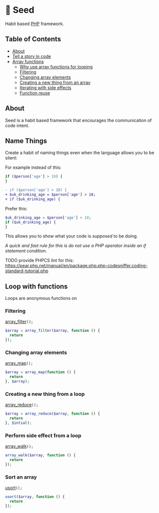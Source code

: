 # 🌱 Seed 
Habit based [PHP](http://php.net/) framework.

## Table of Contents
* [About](#about)
* [Tell a story in code](#name_things)
* [Array functions](#array_functions)
  * [Why use array functions for looping](#Why_use_array_functions_for_looping)
  * [Filtering](#array_filter)
  * [Changing array elements](#array_map)
  * [Creating a new thing from an array](#array_reduce)
  * [Iterating with side effects](#array_walk)
  * [Function reuse](#function_reuse)

## About

Seed is a habit based framework that encourages the communication of code intent.

## Name Things

Create a habit of naming things even when the language allows you to be silent:

For example instead of this:

```php
if ($person['age'] > 18) {
}
```

```diff
- if ($person['age'] > 18) {
+ $uk_drinking_age = $person['age'] > 18;
+ if ($uk_drinking_age) {
```

Prefer this:
```php
$uk_drinking_age = $person['age'] > 18;
if ($uk_drinking_age) {
}
 ```
 
This allows you to show what your code is _supposed_ to be doing.

*A quick and fast rule for this is do not use a PHP operator inside an if statement condition.*

TODO provide PHPCS lint for this: https://pear.php.net/manual/en/package.php.php-codesniffer.coding-standard-tutorial.php
## Loop with functions
Loops are anonymous functions on 
### Filtering
[array_filter](http://php.net/manual/en/function.array-filter.php)`();`

```php
$array = array_filter($array, function () {
  return 
});
```

### Changing array elements
[array_map](http://php.net/manual/en/function.array-map.php)`();`
```php
$array = array_map(function () {
  return 
}, $array);
```
### Creating a new thing from a loop
[array_reduce](http://php.net/manual/en/function.array-reduce.php)`();`
```php
$array = array_reduce($array, function () {
  return 
}, $intial);
```
### Perform side effect from a loop
[array_walk](http://php.net/manual/en/function.array-walk.php)`();`
```php
array_walk($array, function () {
  return 
});
```
### Sort an array
[usort](http://php.net/manual/en/function.usort.php)`();`
```php
usort($array, function () {
  return 
});
```
